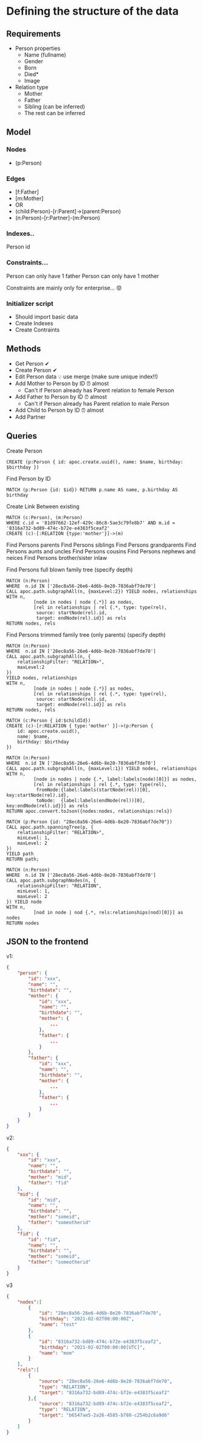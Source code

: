 # Defining the structure of the data 

## Requirements
* Person properties
  * Name (fullname)
  * Gender
  * Born
  * Died*
  * Image
* Relation type
  * Mother
  * Father
  * Sibling (can be inferred)
  * The rest can be inferred


## Model

### Nodes
* (p:Person)

### Edges
* [f:Father]
* [m:Mother]
* OR
* (child:Person)-[r:Parent]->(parent:Person)
* (n:Person)-[r:Partner]-(m:Person)

### Indexes..
Person id

### Constraints... 
Person can only have 1 father
Person can only have 1 mother

Constraints are mainly only for enterprise... 😟

### Initializer script
* Should import basic data
* Create Indexes
* Create Contraints

## Methods
* Get Person ✔
* Create Person ✔
* Edit Person data 💡 use merge (make sure unique index!!)
* Add Mother to Person by ID ⏰ almost
  * Can't if Person already has Parent relation to female Person
* Add Father to Person by ID ⏰ almost
  * Can't if Person already has Parent relation to male Person
* Add Child to Person by ID ⏰ almost
* Add Partner


## Queries 

Create Person
```
CREATE (p:Person { id: apoc.create.uuid(), name: $name, birthday: $birthday })
```
Find Person by ID
```
MATCH (p:Person {id: $id}) RETURN p.name AS name, p.birthday AS birthday
```

Create Link Between existing
```
MATCH (c:Person), (m:Person)
WHERE c.id = '81d97662-12ef-429c-86c8-5ae3c79fe8b7' AND m.id = '8316a732-bd89-474c-b72e-e4383f5ceaf2'
CREATE (c)-[:RELATION {type:'mother'}]->(m)
```

Find Persons parents
Find Persons siblings
Find Persons grandparents
Find Persons aunts and uncles
Find Persons cousins
Find Persons nephews and neices
Find Persons brother/sister inlaw

Find Persons full blown family tree (specify depth)

```
MATCH (n:Person)
WHERE  n.id IN ['28ec8a56-26e6-4d6b-8e20-7836abf7de70']
CALL apoc.path.subgraphAll(n, {maxLevel:2}) YIELD nodes, relationships
WITH n, 
          [node in nodes | node {.*}] as nodes,
          [rel in relationships | rel {.*, type: type(rel),
           source: startNode(rel).id, 
           target: endNode(rel).id}] as rels
RETURN nodes, rels
```

Find Persons trimmed family tree (only parents) (specify depth)
```
MATCH (n:Person)
WHERE  n.id IN ['28ec8a56-26e6-4d6b-8e20-7836abf7de70']
CALL apoc.path.subgraphAll(n, {
    relationshipFilter: "RELATION>",
    maxLevel:2
}) 
YIELD nodes, relationships
WITH n, 
          [node in nodes | node {.*}] as nodes,
          [rel in relationships | rel {.*, type: type(rel),
           source: startNode(rel).id, 
           target: endNode(rel).id}] as rels
RETURN nodes, rels

```



```
MATCH (c:Person { id:$childId})
CREATE (c)-[r:RELATION { type:'mother' }]->(p:Person { 
    id: apoc.create.uuid(), 
    name: $name, 
    birthday: $birthday 
})
```


```cypher
MATCH (n:Person)
WHERE  n.id IN ['28ec8a56-26e6-4d6b-8e20-7836abf7de70']
CALL apoc.path.subgraphAll(n, {maxLevel:1}) YIELD nodes, relationships
WITH n, 
          [node in nodes | node {.*, label:labels(node)[0]}] as nodes,
          [rel in relationships | rel {.*, type: type(rel),
           fromNode:{label:labels(startNode(rel))[0], key:startNode(rel).id}, 
           toNode:  {label:labels(endNode(rel))[0], key:endNode(rel).id}}] as rels
RETURN apoc.convert.toJson({nodes:nodes, relationships:rels})
```

```
MATCH (p:Person {id: "28ec8a56-26e6-4d6b-8e20-7836abf7de70"})
CALL apoc.path.spanningTree(p, {
	relationshipFilter: "RELATION>",
    minLevel: 1,
    maxLevel: 2
})
YIELD path
RETURN path;
```

```
MATCH (n:Person)
WHERE  n.id IN ['28ec8a56-26e6-4d6b-8e20-7836abf7de70']
CALL apoc.path.subgraphNodes(n, {
	relationshipFilter: "RELATION",
    minLevel: 1,
    maxLevel: 2
}) YIELD node
WITH n, 
          [nod in node | nod {.*, rels:relationships(nod)[0]}] as nodes
RETURN nodes
```




## JSON to the frontend
v1:
```json
{
    "person": {
        "id": "xxx",
        "name": "",
        "birthdate": "",
        "mother": {
            "id": "xxx",
            "name": "",
            "birthdate": "",
            "mother": {
                ...
            },
            "father": {
                ...
            }
        },
        "father": {
            "id": "xxx",
            "name": "",
            "birthdate": "",
            "mother": {
                ...
            },
            "father": {
                ...
            }
        }
    }
}
```

v2:
```json
{
    "xxx": {
        "id": "xxx",
        "name": "",
        "birthdate": "",
        "mother": "mid",
        "father": "fid"
    },
    "mid": {
        "id": "mid",
        "name": "",
        "birthdate": "",
        "mother": "someid",
        "father": "someotherid"
    },
    "fid": {
        "id": "fid",
        "name": "",
        "birthdate": "",
        "mother": "someid",
        "father": "someotherid"
    }
}
```

v3
```json
{
    "nodes":[
        {
            "id": "28ec8a56-26e6-4d6b-8e20-7836abf7de70",
            "birthday": "2021-02-02T00:00:00Z",
            "name": "test"
        },
        {
            "id": "8316a732-bd89-474c-b72e-e4383f5ceaf2",
            "birthday": "2021-02-02T00:00:00[UTC]",
            "name": "mom"
        }
    ],
    "rels":[
        {
            "source": "28ec8a56-26e6-4d6b-8e20-7836abf7de70",
            "type": "RELATION",
            "target": "8316a732-bd89-474c-b72e-e4383f5ceaf2"
        },{
            "source": "8316a732-bd89-474c-b72e-e4383f5ceaf2",
            "type": "RELATION",
            "target": "b6547ae5-2a26-4585-b788-c254b2c6a9d6"
        }
    ]
}
```


